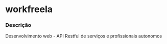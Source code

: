 # workfreela

### Descrição
 Desenvolvimento web - API Restful de serviços e profissionais autonomos